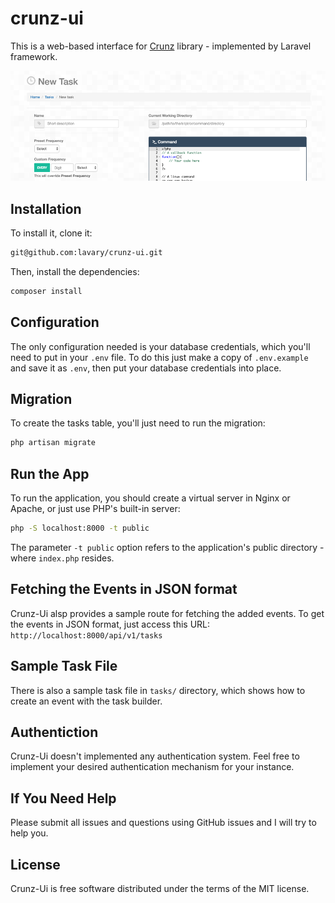 # crunz-ui

This is a web-based interface for [Crunz](https://github.com/lavary/crunz) library -  implemented by Laravel framework.

![Screenshot](public/assets/img/crunz-form-screenshot.png)

## Installation

To install it, clone it:

```bash
git@github.com:lavary/crunz-ui.git
```

Then, install the dependencies:

```bash
composer install
```

## Configuration

The only configuration needed is your database credentials, which you'll need to put in your `.env` file.
To do this just make a copy of `.env.example` and save it as `.env`, then put your database credentials into place.

## Migration

To create the tasks table, you'll just need to run the migration:

```bash
php artisan migrate
```

## Run the App

To run the application, you should create a virtual server in Nginx or Apache, or just use PHP's built-in server:

```bash
php -S localhost:8000 -t public
```

The parameter `-t public` option refers to the application's public directory - where `index.php` resides.

## Fetching the Events in JSON format

 Crunz-Ui alsp provides a sample route for fetching the added events. To get the events in JSON format, just access this URL:  `http://localhost:8000/api/v1/tasks`

## Sample Task File

There is also a sample task file in `tasks/` directory, which shows how to create an event with the task builder.


## Authentiction

Crunz-Ui doesn't implemented any authentication system. Feel free to implement your desired authentication mechanism for your instance.

## If You Need Help

Please submit all issues and questions using GitHub issues and I will try to help you.


## License
Crunz-Ui is free software distributed under the terms of the MIT license.
